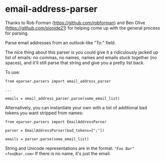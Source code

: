 email-address-parser
====================

Thanks to Rob Forman (https://github.com/robforman) and Ben Olive (https://github.com/sionide21) for helping come up with the general process for parsing.

Parse email addresses from an outlook-like "To:" field.

The nice thing about this parser is you could give it a ridiculously jacked up list of emails: no commas, no names, names and emails stuck together (no spaces), and it'll still parse that string and give you a pretty list back.


To use: 

    from eparser.parsers import email_address_parser
    
    ...
    
    emails = email_address_parser.parse(some_email_list)


Alternatively, you can instantiate your own with a list of additional bad tokens you want stripped from names:

    from eparser.parsers import EmailAddressParser 
    
    parser = EmailAddressParser(bad_tokens=[";"])
    
    emails = parser.parse(some_email_list)

String and Unicode representations are in the format: `"Foo Bar" <foo@bar.com>` 
If there is no name, it's just the email.



